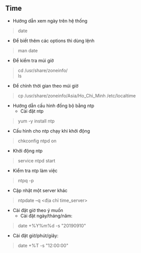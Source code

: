 ## Time
- Hướng dẫn xem ngày trên hệ thống
>date

- Để biết thêm các options thì dùng lệnh
>man date

- Để kiểm tra múi giờ
> cd /usr/share/zoneinfo/
<br>ls

- Để chỉnh thời gian theo múi giờ
> cp /usr/share/zoneinfo/Asia/Ho_Chi_Minh /etc/localtime

- Hướng dẫn cấu hình đồng bộ bằng ntp
  - Cài đặt ntp
>yum -y install ntp

  - Cấu hình cho ntp chạy khi khởi động
> chkconfig ntpd on

  - Khởi động ntp
> service ntpd start

  - Kiểm tra ntp làm việc
> ntpq -p

- Cập nhật một server khác
>ntpdate –q <địa chỉ time_server>

- Cài đặt giờ theo ý muốn<br>
  - Cài đặt ngày/tháng/năm:
> date +%Y%m%d -s "20190910"

  - Cài đặt giờ/phút/giây:
> date +%T -s "12:00:00"
